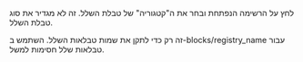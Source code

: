 לחץ על הרשימה הנפתחת ובחר את ה"קטגוריה" של טבלת השלל. זה לא מגדיר את סוג טבלת השלל.

זה רק כדי לתקן את שמות טבלאות השלל. השתמש ב-blocks/registry_name עבור טבלאות שלל חסימות למשל.